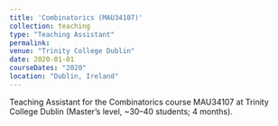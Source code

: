 ```yaml
---
title: 'Combinatorics (MAU34107)'
collection: teaching
type: "Teaching Assistant"
permalink: 
venue: "Trinity College Dublin"
date: 2020-01-01
courseDates: "2020"
location: "Dublin, Ireland"
---
```

Teaching Assistant for the Combinatorics course MAU34107 at Trinity College Dublin (Master’s level, ~30–40 students; 4 months).
